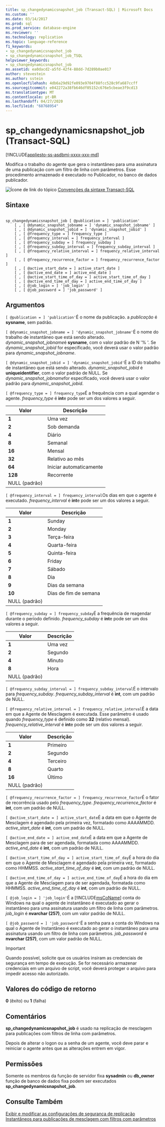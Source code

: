 ```yaml
---
title: sp_changedynamicsnapshot_job (Transact-SQL) | Microsoft Docs
ms.custom: ''
ms.date: 03/14/2017
ms.prod: sql
ms.prod_service: database-engine
ms.reviewer: ''
ms.technology: replication
ms.topic: language-reference
f1_keywords:
- sp_changedynamicsnapshot_job
- sp_changedynamicsnapshot_job_TSQL
helpviewer_keywords:
- sp_changedynamicsnapshot_job
ms.assetid: ea0dacd2-a5fd-42f4-88dd-7d289b0ae017
author: stevestein
ms.author: sstein
ms.openlocfilehash: 4db6a29d92fe093e9704f88fcc528c9fa687ccff
ms.sourcegitcommit: e042272a38fb646df05152c676e5cbeae3f9cd13
ms.translationtype: MT
ms.contentlocale: pt-BR
ms.lasthandoff: 04/27/2020
ms.locfileid: "68768954"
---
```

# <a name="sp_changedynamicsnapshot_job-transact-sql"></a>sp_changedynamicsnapshot_job (Transact-SQL)
[!INCLUDE[appliesto-ss-asdbmi-xxxx-xxx-md](../../includes/appliesto-ss-asdbmi-xxxx-xxx-md.md)]

  Modifica o trabalho do agente que gera o instantâneo para uma assinatura de uma publicação com um filtro de linha com parâmetros. Esse procedimento armazenado é executado no Publicador, no banco de dados publicador.  
  
 ![Ícone de link do tópico](../../database-engine/configure-windows/media/topic-link.gif "Ícone de link do tópico") [Convenções da sintaxe Transact-SQL](../../t-sql/language-elements/transact-sql-syntax-conventions-transact-sql.md)  
  
## <a name="syntax"></a>Sintaxe  
  
```  
  
sp_changedynamicsnapshot_job [ @publication = ] 'publication'  
    [ , [ @dynamic_snapshot_jobname = ] 'dynamic_snapshot_jobname' ]  
    [ , [ @dynamic_snapshot_jobid = ] 'dynamic_snapshot_jobid' ]  
    [ , [ @frequency_type = ] frequency_type ]   
    [ , [ @frequency_interval = ] frequency_interval ]   
    [ , [ @frequency_subday = ] frequency_subday ]   
    [ , [ @frequency_subday_interval = ] frequency_subday_interval ]   
    [ , [ @frequency_relative_interval = ] frequency_relative_interval ]   
    [ , [ @frequency_recurrence_factor = ] frequency_recurrence_factor ]   
    [ , [ @active_start_date = ] active_start_date ]   
    [ , [ @active_end_date = ] active_end_date ]   
    [ , [ @active_start_time_of_day = ] active_start_time_of_day ]   
    [ , [ @active_end_time_of_day = ] active_end_time_of_day ]   
    [ , [ @job_login = ] 'job_login' ]   
    [ , [ @job_password = ] 'job_password' ]   
```  
  
## <a name="arguments"></a>Argumentos  
`[ @publication = ] 'publication'`É o nome da publicação. a *publicação* é **sysname**, sem padrão.  
  
`[ @dynamic_snapshot_jobname = ] 'dynamic_snapshot_jobname'`É o nome do trabalho de instantâneo que está sendo alterado. *dynamic_snapshot_jobname*é **sysname**, com o valor padrão de N '% '. Se *dynamic_snapshot_jobid* for especificado, você deverá usar o valor padrão para *dynamic_snapshot_jobname*.  
  
`[ @dynamic_snapshot_jobid = ] 'dynamic_snapshot_jobid'`É a ID do trabalho de instantâneo que está sendo alterado. *dynamic_snapshot_jobid* é **uniqueidentifier**, com o valor padrão de NULL. Se *dynamic_snapshot_jobname*for especificado, você deverá usar o valor padrão para *dynamic_snapshot_jobid*.  
  
`[ @frequency_type = ] frequency_type`É a frequência com a qual agendar o agente. *frequency_type* é **int**e pode ser um dos valores a seguir.  
  
|Valor|Descrição|  
|-----------|-----------------|  
|**1**|Uma vez|  
|**2**|Sob demanda|  
|**4**|Diário|  
|**8**|Semanal|  
|**16**|Mensal|  
|**32**|Relativo ao mês|  
|**64**|Iniciar automaticamente|  
|**128**|Recorrente|  
|NULL (padrão)||  
  
`[ @frequency_interval = ] frequency_interval`Os dias em que o agente é executado. *frequency_interval* é **int**e pode ser um dos valores a seguir.  
  
|Valor|Descrição|  
|-----------|-----------------|  
|**1**|Sunday|  
|**2**|Monday|  
|**3**|Terça-feira|  
|**4**|Quarta-feira|  
|**5**|Quinta-feira|  
|**6**|Friday|  
|**7**|Sábado|  
|**8**|Dia|  
|**9**|Dias da semana|  
|**10**|Dias de fim de semana|  
|NULL (padrão)||  
  
`[ @frequency_subday = ] frequency_subday`É a frequência de reagendar durante o período definido. *frequency_subday* é **int**e pode ser um dos valores a seguir.  
  
|Valor|Descrição|  
|-----------|-----------------|  
|**1**|Uma vez|  
|**2**|Segundo|  
|**4**|Minuto|  
|**8**|Hora|  
|NULL (padrão)||  
  
`[ @frequency_subday_interval = ] frequency_subday_interval`É o intervalo para *frequency_subday*. *frequency_subday_interval* é **int**, com um padrão de NULL.  
  
`[ @frequency_relative_interval = ] frequency_relative_interval`É a data em que a Agente de Mesclagem é executada. Esse parâmetro é usado quando *frequency_type* é definido como **32** (relativo mensal). *frequency_relative_interval* é **int**e pode ser um dos valores a seguir.  
  
|Valor|Descrição|  
|-----------|-----------------|  
|**1**|Primeiro|  
|**2**|Segundo|  
|**4**|Terceiro|  
|**8**|Quarto|  
|**16**|Último|  
|NULL (padrão)||  
  
`[ @frequency_recurrence_factor = ] frequency_recurrence_factor`É o fator de recorrência usado pelo *frequency_type*. *frequency_recurrence_factor* é **int**, com um padrão de NULL.  
  
`[ @active_start_date = ] active_start_date`É a data em que o Agente de Mesclagem é agendado pela primeira vez, formatado como AAAAMMDD. *active_start_date* é **int**, com um padrão de NULL.  
  
`[ @active_end_date = ] active_end_date`É a data em que a Agente de Mesclagem para de ser agendada, formatada como AAAAMMDD. *active_end_date* é **int**, com um padrão de NULL.  
  
`[ @active_start_time_of_day = ] active_start_time_of_day`É a hora do dia em que o Agente de Mesclagem é agendado pela primeira vez, formatado como HHMMSS. *active_start_time_of_day* é **int**, com um padrão de NULL.  
  
`[ @active_end_time_of_day = ] active_end_time_of_day`É a hora do dia em que a Agente de Mesclagem para de ser agendada, formatada como HHMMSS. *active_end_time_of_day* é **int**, com um padrão de NULL.  
  
`[ @job_login = ] 'job_login'`É a [!INCLUDE[msCoName](../../includes/msconame-md.md)] conta do Windows na qual o agente de instantâneo é executado ao gerar o instantâneo para uma assinatura usando um filtro de linha com parâmetros. *job_login* é **nvarchar (257)**, com um valor padrão de NULL.  
  
`[ @job_password = ] 'job_password'`É a senha para a conta do Windows na qual o Agente de Instantâneo é executado ao gerar o instantâneo para uma assinatura usando um filtro de linha com parâmetros. *job_password* é **nvarchar (257)**, com um valor padrão de NULL.  
  
> [!IMPORTANT]  
>  Quando possível, solicite que os usuários insiram as credenciais de segurança em tempo de execução. Se for necessário armazenar credenciais em um arquivo de script, você deverá proteger o arquivo para impedir acesso não autorizado.  
  
## <a name="return-code-values"></a>Valores do código de retorno  
 **0** (êxito) ou **1** (falha)  
  
## <a name="remarks"></a>Comentários  
 **sp_changedynamicsnapshot_job** é usado na replicação de mesclagem para publicações com filtros de linha com parâmetros.  
  
 Depois de alterar o logon ou a senha de um agente, você deve parar e reiniciar o agente antes que as alterações entrem em vigor.  
  
## <a name="permissions"></a>Permissões  
 Somente os membros da função de servidor fixa **sysadmin** ou **db_owner** função de banco de dados fixa podem ser executados **sp_changedynamicsnapshot_job**.  
  
## <a name="see-also"></a>Consulte Também  
 [Exibir e modificar as configurações de segurança de replicação](../../relational-databases/replication/security/view-and-modify-replication-security-settings.md)   
 [Instantâneos para publicações de mesclagem com filtros com parâmetros](../../relational-databases/replication/create-a-snapshot-for-a-merge-publication-with-parameterized-filters.md)  
  
  
